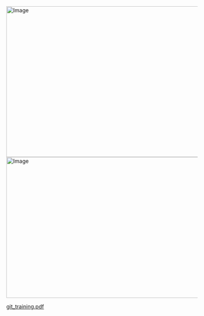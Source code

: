 <img width="691" height="397" alt="Image" src="https://github.com/user-attachments/assets/1e32afb2-72cf-4815-9515-817301609baf" />

<img width="687" height="371" alt="Image" src="https://github.com/user-attachments/assets/5c6fef80-014b-4424-a575-546b7ebb0c5d" />

[git_training.pdf](https://github.com/user-attachments/files/21428782/git_training.pdf)
